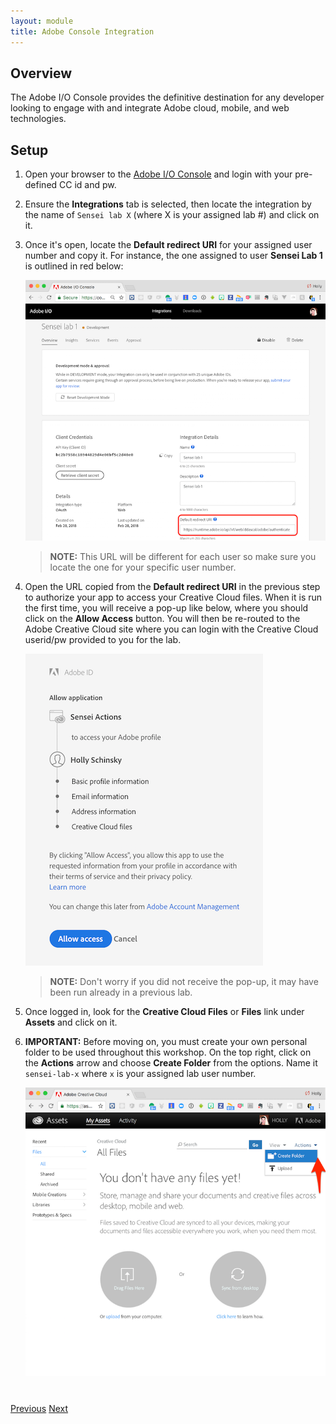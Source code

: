 ```yaml
---
layout: module
title: Adobe Console Integration
---
```


## Overview
The Adobe I/O Console provides the definitive destination for any developer looking to engage with and integrate Adobe cloud, mobile, and web technologies.

## Setup

1. Open your browser to the [Adobe I/O Console](https://console.adobe.io) and login with your pre-defined CC id and pw.

2. Ensure the **Integrations** tab is selected, then locate the integration by the name of `Sensei lab X` (where X is your assigned lab #) and click on it.

3. Once it's open, locate the **Default redirect URI** for your assigned user number and copy it. For instance, the one assigned to user **Sensei Lab 1** is outlined in red below:

     ![](images/console-redirect.png)

   > **NOTE:** This URL will be different for each user so make sure you locate the one for your specific user number.

1. Open the URL copied from the **Default redirect URI** in the previous step to authorize your app to access your Creative Cloud files. When it is run the first time, you will receive a pop-up like below, where you should click on the **Allow Access** button. You will then be re-routed to the Adobe Creative Cloud site where you can login with the Creative Cloud userid/pw provided to you for the lab.

    ![](images/authorize-app.png)

   > **NOTE:** Don't worry if you did not receive the pop-up, it may have been run already in a previous lab.

1. Once logged in, look for the **Creative Cloud Files** or **Files** link under **Assets** and click on it.

1. **IMPORTANT:** Before moving on, you must create your own personal folder to be used throughout this workshop. On the top right, click on the **Actions** arrow and choose **Create Folder** from the options. Name it `sensei-lab-x` where `x` is your assigned lab user number.

   ![](images/cc-folder-create.png)


<div class="row" style="margin-top:40px;">
<div class="col-sm-12">
<a href="module2.html" class="btn btn-default"><i class="glyphicon glyphicon-chevron-left"></i> Previous</a>
<a href="module4.html" class="btn btn-default pull-right">Next <i class="glyphicon
glyphicon-chevron-right"></i></a>
</div>
</div>
